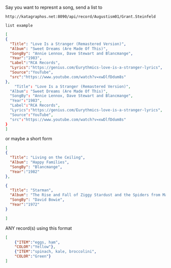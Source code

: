 Say you want to represnt a song, send a list to

    http://katagraphos.net:8090/api/record/Augustism01/Grant.Steinfeld

    list example 
  ```JSON
  [
  {
    "Title": "Love Is a Stranger (Remastered Version)",
    "Album": "Sweet Dreams (Are Made Of This)",
    "SongBy": "Annie Lennox, Dave Stewart and Blancmange",
    "Year":"1983",
    "Label":"RCA Records",
    "Lyrics":"https://genius.com/Eurythmics-love-is-a-stranger-lyrics",
    "Source":"YouTube",
    "src":"https://www.youtube.com/watch?v=xwDlfDdum8s"
  },
      "Title": "Love Is a Stranger (Remastered Version)",
    "Album": "Sweet Dreams (Are Made Of This)",
    "SongBy": "Annie Lennox, Dave Stewart and Blancmange",
    "Year":"1983",
    "Label":"RCA Records",
    "Lyrics":"https://genius.com/Eurythmics-love-is-a-stranger-lyrics",
    "Source":"YouTube",
    "src":"https://www.youtube.com/watch?v=xwDlfDdum8s"
  }
  ]
  ```

  or maybe a short form
  ```JSON
  [
  {
    "Title": "Living on the Ceiling",
    "Album": "Happy Families",
    "SongBy": "Blancmange",
    "Year":"1982"
  },

  {
    "Title": "Starman",
    "Album": "The Rise and Fall of Ziggy Stardust and the Spiders from Mars",
    "SongBy": "David Bowie",
    "Year":"1972"
  }

]
```

ANY record(s) using this format

```JSON
[
    {"ITEM":"eggs, ham",
    "COLOR":"Yellow"},
    {"ITEM":"spinach, kale, broccolini",
    "COLOR":"Green"}
]
```